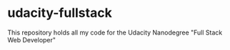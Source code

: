 # udacity-fullstack
This repository holds all my code for the Udacity Nanodegree "Full Stack Web Developer"
